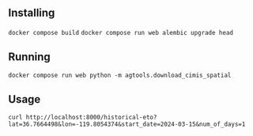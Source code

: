 Installing
----------

`docker compose build`
`docker compose run web alembic upgrade head`


Running
-------
`docker compose run web python -m agtools.download_cimis_spatial`


Usage
-----

`curl http://localhost:8000/historical-eto?lat=36.7664498&lon=-119.8054374&start_date=2024-03-15&num_of_days=1`